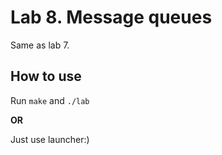 # Lab 8. Message queues

Same as lab 7.

## How to use

Run `make` and `./lab`

**OR**

Just use launcher:)

